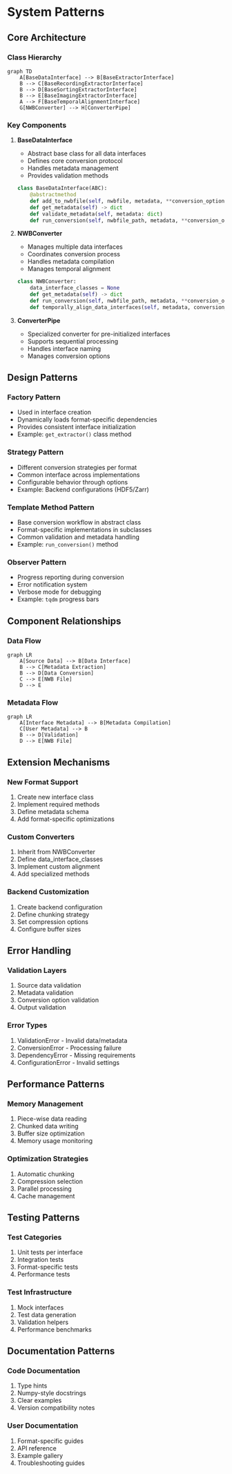 # System Patterns

## Core Architecture

### Class Hierarchy
```mermaid
graph TD
    A[BaseDataInterface] --> B[BaseExtractorInterface]
    B --> C[BaseRecordingExtractorInterface]
    B --> D[BaseSortingExtractorInterface]
    B --> E[BaseImagingExtractorInterface]
    A --> F[BaseTemporalAlignmentInterface]
    G[NWBConverter] --> H[ConverterPipe]
```

### Key Components

1. **BaseDataInterface**
   - Abstract base class for all data interfaces
   - Defines core conversion protocol
   - Handles metadata management
   - Provides validation methods
   ```python
   class BaseDataInterface(ABC):
       @abstractmethod
       def add_to_nwbfile(self, nwbfile, metadata, **conversion_options)
       def get_metadata(self) -> dict
       def validate_metadata(self, metadata: dict)
       def run_conversion(self, nwbfile_path, metadata, **conversion_options)
   ```

2. **NWBConverter**
   - Manages multiple data interfaces
   - Coordinates conversion process
   - Handles metadata compilation
   - Manages temporal alignment
   ```python
   class NWBConverter:
       data_interface_classes = None
       def get_metadata(self) -> dict
       def run_conversion(self, nwbfile_path, metadata, **conversion_options)
       def temporally_align_data_interfaces(self, metadata, conversion_options)
   ```

3. **ConverterPipe**
   - Specialized converter for pre-initialized interfaces
   - Supports sequential processing
   - Handles interface naming
   - Manages conversion options

## Design Patterns

### Factory Pattern
- Used in interface creation
- Dynamically loads format-specific dependencies
- Provides consistent interface initialization
- Example: `get_extractor()` class method

### Strategy Pattern
- Different conversion strategies per format
- Common interface across implementations
- Configurable behavior through options
- Example: Backend configurations (HDF5/Zarr)

### Template Method Pattern
- Base conversion workflow in abstract class
- Format-specific implementations in subclasses
- Common validation and metadata handling
- Example: `run_conversion()` method

### Observer Pattern
- Progress reporting during conversion
- Error notification system
- Verbose mode for debugging
- Example: `tqdm` progress bars

## Component Relationships

### Data Flow
```mermaid
graph LR
    A[Source Data] --> B[Data Interface]
    B --> C[Metadata Extraction]
    B --> D[Data Conversion]
    C --> E[NWB File]
    D --> E
```

### Metadata Flow
```mermaid
graph LR
    A[Interface Metadata] --> B[Metadata Compilation]
    C[User Metadata] --> B
    B --> D[Validation]
    D --> E[NWB File]
```

## Extension Mechanisms

### New Format Support
1. Create new interface class
2. Implement required methods
3. Define metadata schema
4. Add format-specific optimizations

### Custom Converters
1. Inherit from NWBConverter
2. Define data_interface_classes
3. Implement custom alignment
4. Add specialized methods

### Backend Customization
1. Create backend configuration
2. Define chunking strategy
3. Set compression options
4. Configure buffer sizes

## Error Handling

### Validation Layers
1. Source data validation
2. Metadata validation
3. Conversion option validation
4. Output validation

### Error Types
1. ValidationError - Invalid data/metadata
2. ConversionError - Processing failure
3. DependencyError - Missing requirements
4. ConfigurationError - Invalid settings

## Performance Patterns

### Memory Management
1. Piece-wise data reading
2. Chunked data writing
3. Buffer size optimization
4. Memory usage monitoring

### Optimization Strategies
1. Automatic chunking
2. Compression selection
3. Parallel processing
4. Cache management

## Testing Patterns

### Test Categories
1. Unit tests per interface
2. Integration tests
3. Format-specific tests
4. Performance tests

### Test Infrastructure
1. Mock interfaces
2. Test data generation
3. Validation helpers
4. Performance benchmarks

## Documentation Patterns

### Code Documentation
1. Type hints
2. Numpy-style docstrings
3. Clear examples
4. Version compatibility notes

### User Documentation
1. Format-specific guides
2. API reference
3. Example gallery
4. Troubleshooting guides
